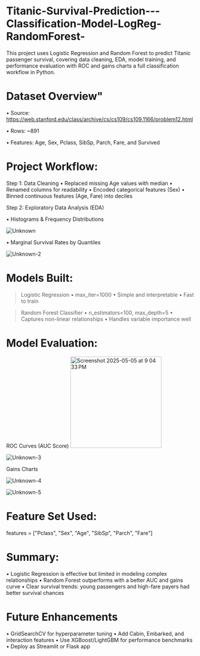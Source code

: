 # Titanic-Survival-Prediction---Classification-Model-LogReg-RandomForest-
This project uses Logistic Regression and Random Forest to predict Titanic passenger survival, covering data cleaning, EDA, model training, and performance evaluation with ROC and gains charts a full classification workflow in Python.

# Dataset Overview"

  •	Source: https://web.stanford.edu/class/archive/cs/cs109/cs109.1166/problem12.html
	
  •	Rows: ~891
	
  •	Features: Age, Sex, Pclass, SibSp, Parch, Fare, and Survived

# Project Workflow:

  Step 1: Data Cleaning
	•	Replaced missing Age values with median
	•	Renamed columns for readability
	•	Encoded categorical features (Sex)
	•	Binned continuous features (Age, Fare) into deciles

 Step 2: Exploratory Data Analysis (EDA)
 
 • Histograms & Frequency Distributions
 
  ![Unknown](https://github.com/user-attachments/assets/d302bfda-1764-4e91-a3f3-88c88b40c942)

 • Marginal Survival Rates by Quantiles

  ![Unknown-2](https://github.com/user-attachments/assets/b907535c-49ec-42ac-8556-7084eaae2727)


# Models Built:

 > Logistic Regression
	•	max_iter=1000
	•	Simple and interpretable
	•	Fast to train

 > Random Forest Classifier
	•	n_estimators=100, max_depth=5
	•	Captures non-linear relationships
	•	Handles variable importance well

# Model Evaluation:

  ROC Curves (AUC Score)
  <img width="244" alt="Screenshot 2025-05-05 at 9 04 33 PM" src="https://github.com/user-attachments/assets/a49ec874-a7d4-4bf5-a989-986fbd8da1e4" />
  
  ![Unknown-3](https://github.com/user-attachments/assets/27da6fca-893c-4800-b559-054b93aaf54c)


  Gains Charts

  ![Unknown-4](https://github.com/user-attachments/assets/3e7ab221-3b14-4859-ab3d-479e9e6a1ba1)

  
  ![Unknown-5](https://github.com/user-attachments/assets/5d84ba68-af53-48ef-8059-c17766c34849)


# Feature Set Used:

  features = ["Pclass", "Sex", "Age", "SibSp", "Parch", "Fare"]

# Summary:

  • Logistic Regression is effective but limited in modeling complex relationships
	•	Random Forest outperforms with a better AUC and gains curve
	•	Clear survival trends: young passengers and high-fare payers had better survival chances

# Future Enhancements

  • GridSearchCV for hyperparameter tuning
	•	Add Cabin, Embarked, and interaction features
	•	Use XGBoost/LightGBM for performance benchmarks
	•	Deploy as Streamlit or Flask app
	

